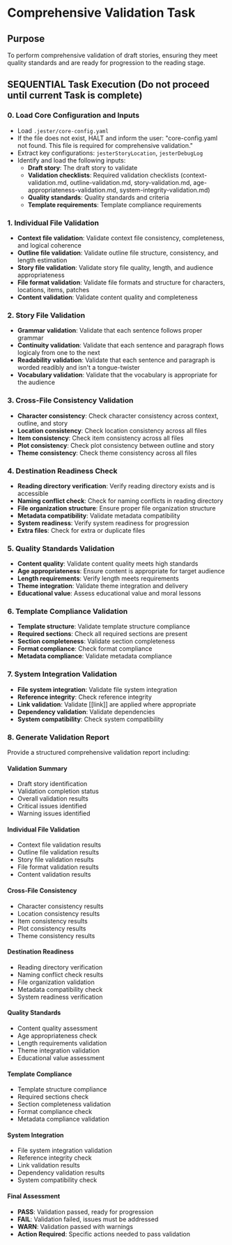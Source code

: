 <!-- Powered by BMAD™ Core -->

# Comprehensive Validation Task

## Purpose

To perform comprehensive validation of draft stories, ensuring they meet quality standards and are ready for progression to the reading stage.

## SEQUENTIAL Task Execution (Do not proceed until current Task is complete)

### 0. Load Core Configuration and Inputs

- Load `.jester/core-config.yaml`
- If the file does not exist, HALT and inform the user: "core-config.yaml not found. This file is required for comprehensive validation."
- Extract key configurations: `jesterStoryLocation`, `jesterDebugLog`
- Identify and load the following inputs:
  - **Draft story**: The draft story to validate
  - **Validation checklists**: Required validation checklists (context-validation.md, outline-validation.md, story-validation.md, age-appropriateness-validation.md, system-integrity-validation.md)
  - **Quality standards**: Quality standards and criteria
  - **Template requirements**: Template compliance requirements

### 1. Individual File Validation

- **Context file validation**: Validate context file consistency, completeness, and logical coherence
- **Outline file validation**: Validate outline file structure, consistency, and length estimation
- **Story file validation**: Validate story file quality, length, and audience appropriateness
- **File format validation**: Validate file formats and structure for characters, locations, items, patches
- **Content validation**: Validate content quality and completeness

### 2. Story File Validation

- **Grammar validation**: Validate that each sentence follows proper grammar
- **Continuity validation**: Validate that each sentence and paragraph flows logicaly from one to the next
- **Readability validation**: Validate that each sentence and paragraph is worded readibly and isn't a tongue-twister
- **Vocabulary validation**: Validate that the vocabulary is appropriate for the audience

### 3. Cross-File Consistency Validation

- **Character consistency**: Check character consistency across context, outline, and story
- **Location consistency**: Check location consistency across all files
- **Item consistency**: Check item consistency across all files
- **Plot consistency**: Check plot consistency between outline and story
- **Theme consistency**: Check theme consistency across all files

### 4. Destination Readiness Check

- **Reading directory verification**: Verify reading directory exists and is accessible
- **Naming conflict check**: Check for naming conflicts in reading directory
- **File organization structure**: Ensure proper file organization structure
- **Metadata compatibility**: Validate metadata compatibility
- **System readiness**: Verify system readiness for progression
- **Extra files**: Check for extra or duplicate files

### 5. Quality Standards Validation

- **Content quality**: Validate content quality meets high standards
- **Age appropriateness**: Ensure content is appropriate for target audience
- **Length requirements**: Verify length meets requirements
- **Theme integration**: Validate theme integration and delivery
- **Educational value**: Assess educational value and moral lessons

### 6. Template Compliance Validation

- **Template structure**: Validate template structure compliance
- **Required sections**: Check all required sections are present
- **Section completeness**: Validate section completeness
- **Format compliance**: Check format compliance
- **Metadata compliance**: Validate metadata compliance

### 7. System Integration Validation

- **File system integration**: Validate file system integration
- **Reference integrity**: Check reference integrity
- **Link validation**: Validate [[link]] are applied where appropriate
- **Dependency validation**: Validate dependencies
- **System compatibility**: Check system compatibility

### 8. Generate Validation Report

Provide a structured comprehensive validation report including:

#### Validation Summary
- Draft story identification
- Validation completion status
- Overall validation results
- Critical issues identified
- Warning issues identified

#### Individual File Validation
- Context file validation results
- Outline file validation results
- Story file validation results
- File format validation results
- Content validation results

#### Cross-File Consistency
- Character consistency results
- Location consistency results
- Item consistency results
- Plot consistency results
- Theme consistency results

#### Destination Readiness
- Reading directory verification
- Naming conflict check results
- File organization validation
- Metadata compatibility check
- System readiness verification

#### Quality Standards
- Content quality assessment
- Age appropriateness check
- Length requirements validation
- Theme integration validation
- Educational value assessment

#### Template Compliance
- Template structure compliance
- Required sections check
- Section completeness validation
- Format compliance check
- Metadata compliance validation

#### System Integration
- File system integration validation
- Reference integrity check
- Link validation results
- Dependency validation results
- System compatibility check

#### Final Assessment
- **PASS**: Validation passed, ready for progression
- **FAIL**: Validation failed, issues must be addressed
- **WARN**: Validation passed with warnings
- **Action Required**: Specific actions needed to pass validation
